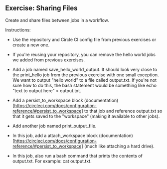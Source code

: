 ## Exercise: Sharing Files

Create and share files between jobs in a workflow.

Instructions:

* Use the repository and Circle CI config file from previous exercises or create a new one.

* If you're reusing your repository, you can remove the hello world jobs we added from previous exercises.

* Add a job named save_hello_world_output. It should look very close to the print_hello job from the previous exercise with one small exception. We want to output "hello world" to a file called output.txt. If you're not sure how to do this, the bash statement would be something like echo "text to output here" > output.txt.

* Add a persist_to_workspace block (documentation)[https://circleci.com/docs/configuration-reference/#persist_to_workspace] to that job and reference output.txt so that it gets saved to the "workspace" (making it available to other jobs).

* Add another job named print_output_file.

* In this job, add a attach_workspace block (documentation)[https://circleci.com/docs/configuration-reference/#persist_to_workspace] (much like attaching a hard drive).

* In this job, also run a bash command that prints the contents of output.txt. For example: cat output.txt.
